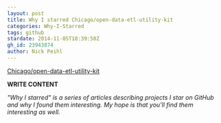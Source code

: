 ```yaml
---
layout: post
title: Why I starred Chicago/open-data-etl-utility-kit
categories: Why-I-Starred
tags: github
stardate: 2014-11-05T18:39:50Z
gh_id: 23943874
author: Nick Peihl
---
```


[Chicago/open-data-etl-utility-kit](https://github.com/Chicago/open-data-etl-utility-kit)

**WRITE CONTENT**

*"Why I starred" is a series of articles describing projects I star on GitHub and why I found them interesting. My hope is that you'll find them interesting as well.*

